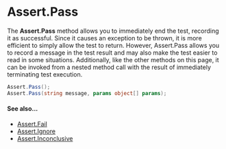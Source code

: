 # Assert.Pass


The **Assert.Pass** method allows you to immediately end the test, recording
it as successful. Since it causes an exception to be thrown, it is more
efficient to simply allow the test to return. However, Assert.Pass allows
you to record a message in the test result and may also make the test
easier to read in some situations. Additionally, like the other methods
on this page, it can be invoked from a nested method call with the
result of immediately terminating test execution.

```csharp
Assert.Pass();
Assert.Pass(string message, params object[] params);
```

#### See also...
 * [Assert.Fail](Assert.Fail.md)
 * [Assert.Ignore](Assert.Ignore.md)
 * [Assert.Inconclusive](Assert.Inconclusive.md)
